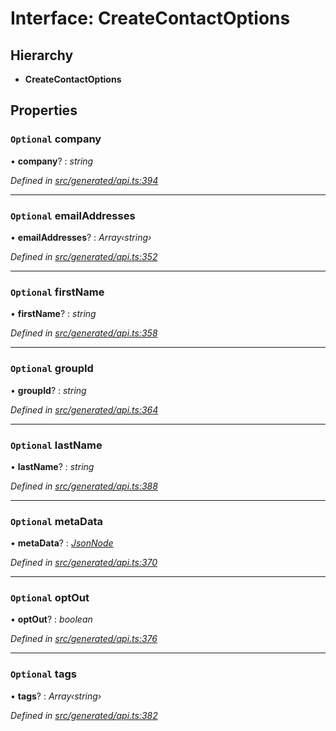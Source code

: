 # Interface: CreateContactOptions

## Hierarchy

* **CreateContactOptions**

## Properties

### `Optional` company

• **company**? : *string*

*Defined in [src/generated/api.ts:394](https://github.com/mailslurp/mailslurp-client-ts-js/blob/4ca018b/src/generated/api.ts#L394)*

___

### `Optional` emailAddresses

• **emailAddresses**? : *Array‹string›*

*Defined in [src/generated/api.ts:352](https://github.com/mailslurp/mailslurp-client-ts-js/blob/4ca018b/src/generated/api.ts#L352)*

___

### `Optional` firstName

• **firstName**? : *string*

*Defined in [src/generated/api.ts:358](https://github.com/mailslurp/mailslurp-client-ts-js/blob/4ca018b/src/generated/api.ts#L358)*

___

### `Optional` groupId

• **groupId**? : *string*

*Defined in [src/generated/api.ts:364](https://github.com/mailslurp/mailslurp-client-ts-js/blob/4ca018b/src/generated/api.ts#L364)*

___

### `Optional` lastName

• **lastName**? : *string*

*Defined in [src/generated/api.ts:388](https://github.com/mailslurp/mailslurp-client-ts-js/blob/4ca018b/src/generated/api.ts#L388)*

___

### `Optional` metaData

• **metaData**? : *[JsonNode](jsonnode.md)*

*Defined in [src/generated/api.ts:370](https://github.com/mailslurp/mailslurp-client-ts-js/blob/4ca018b/src/generated/api.ts#L370)*

___

### `Optional` optOut

• **optOut**? : *boolean*

*Defined in [src/generated/api.ts:376](https://github.com/mailslurp/mailslurp-client-ts-js/blob/4ca018b/src/generated/api.ts#L376)*

___

### `Optional` tags

• **tags**? : *Array‹string›*

*Defined in [src/generated/api.ts:382](https://github.com/mailslurp/mailslurp-client-ts-js/blob/4ca018b/src/generated/api.ts#L382)*
